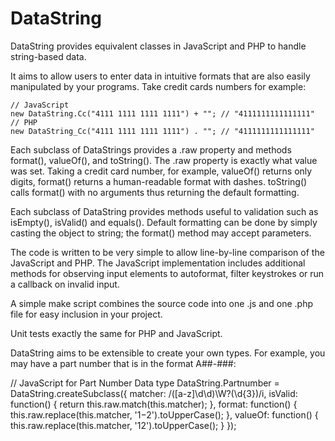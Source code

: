 # DataString

DataString provides equivalent classes in JavaScript and PHP to handle string-based data.

It aims to allow users to enter data in intuitive formats that are also easily manipulated by your programs. Take credit cards numbers for example:

	// JavaScript
	new DataString.Cc("4111 1111 1111 1111") + ""; // "4111111111111111"
	// PHP
	new DataString_Cc("4111 1111 1111 1111") . ""; // "4111111111111111"


Each subclass of DataStrings provides a .raw property and methods format(), valueOf(), and toString(). 
The .raw property is exactly what value was set. Taking a credit card number, for example, valueOf() 
returns only digits, format() returns a human-readable format with dashes. toString() calls format() with
no arguments thus returning the default formatting.

Each subclass of DataString provides methods useful to validation such as isEmpty(), isValid() and equals(). Default formatting can be done by simply casting the object to string; the format() method may accept parameters.

The code is written to be very simple to allow line-by-line comparison of the JavaScript and PHP. The JavaScript implementation includes additional methods for observing input elements to autoformat, filter keystrokes or run a callback on invalid input.

A simple make script combines the source code into one .js and one .php file for easy inclusion in your project.

Unit tests exactly the same for PHP and JavaScript.

DataString aims to be extensible to create your own types. For example, you may have a part number that is in the format A##-###:

  // JavaScript for Part Number Data type
  DataString.Partnumber = DataString.createSubclass({
		matcher: /([a-z]\d\d)\W?(\d{3})/i,
		isValid: function() {
			return this.raw.match(this.matcher);
		},
		format: function() {
			this.raw.replace(this.matcher, '$1-$2').toUpperCase();
		},
		valueOf: function() {
			this.raw.replace(this.matcher, '$1$2').toUpperCase();
		}
	});